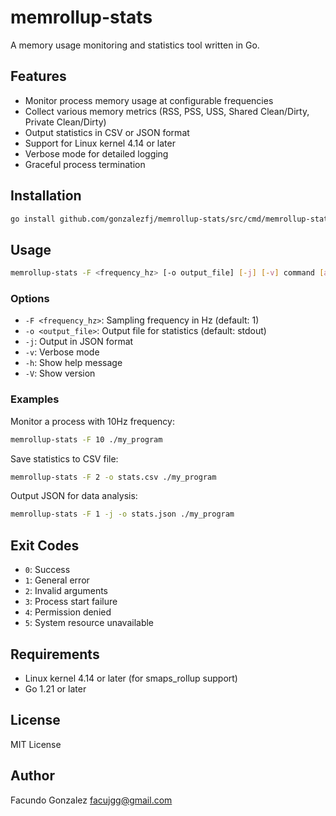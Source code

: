 # memrollup-stats

A memory usage monitoring and statistics tool written in Go.

## Features

- Monitor process memory usage at configurable frequencies
- Collect various memory metrics (RSS, PSS, USS, Shared Clean/Dirty, Private Clean/Dirty)
- Output statistics in CSV or JSON format
- Support for Linux kernel 4.14 or later
- Verbose mode for detailed logging
- Graceful process termination

## Installation

```bash
go install github.com/gonzalezfj/memrollup-stats/src/cmd/memrollup-stats@latest
```

## Usage

```bash
memrollup-stats -F <frequency_hz> [-o output_file] [-j] [-v] command [args...]
```

### Options

- `-F <frequency_hz>`: Sampling frequency in Hz (default: 1)
- `-o <output_file>`: Output file for statistics (default: stdout)
- `-j`: Output in JSON format
- `-v`: Verbose mode
- `-h`: Show help message
- `-V`: Show version

### Examples

Monitor a process with 10Hz frequency:

```bash
memrollup-stats -F 10 ./my_program
```

Save statistics to CSV file:

```bash
memrollup-stats -F 2 -o stats.csv ./my_program
```

Output JSON for data analysis:

```bash
memrollup-stats -F 1 -j -o stats.json ./my_program
```

## Exit Codes

- `0`: Success
- `1`: General error
- `2`: Invalid arguments
- `3`: Process start failure
- `4`: Permission denied
- `5`: System resource unavailable

## Requirements

- Linux kernel 4.14 or later (for smaps_rollup support)
- Go 1.21 or later

## License

MIT License

## Author

Facundo Gonzalez <facujgg@gmail.com>
